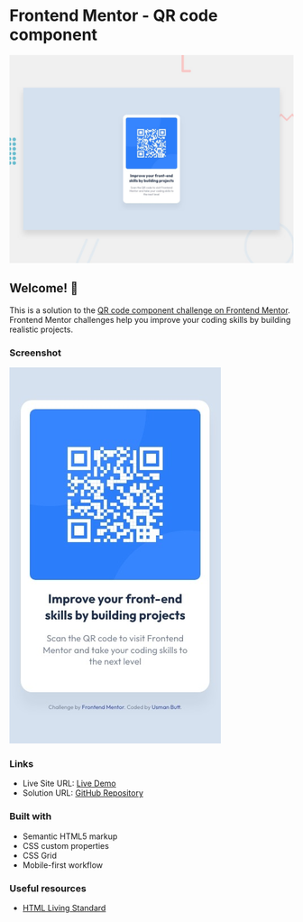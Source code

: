# Frontend Mentor - QR code component

![Design preview for the QR code component coding challenge](./design/desktop-preview.jpg)

## Welcome! 👋

This is a solution to the [QR code component challenge on Frontend Mentor](https://www.frontendmentor.io/challenges/qr-code-component-iux_sIO_H). Frontend Mentor challenges help you improve your coding skills by building realistic projects.

### Screenshot

![](./images/QR_code%20component_screeshot_mobile.jpeg)

### Links

- Live Site URL: [Live Demo](https://ucod3.github.io/frontend-mentor-qr-code-component-challenge/)
- Solution URL: [GitHub Repository](https://github.com/ucod3/frontend-mentor-qr-code-component-challenge)

### Built with

- Semantic HTML5 markup
- CSS custom properties
- CSS Grid
- Mobile-first workflow

### Useful resources

- [HTML Living Standard](https://html.spec.whatwg.org/)
